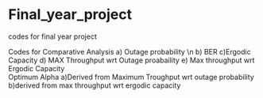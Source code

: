 # Final_year_project
codes for final year project

Codes for 
    Comparative Analysis
        a) Outage probability \n
        b) BER
        c)Ergodic Capacity
        d) MAX Throughput wrt Outage proabaility
        e) Max throughput wrt Ergodic Capacity      
    Optimum Alpha
        a)Derived from Maximum Troughput wrt outage probability
        b)derived from max throughput wrt ergodic capacity
     
